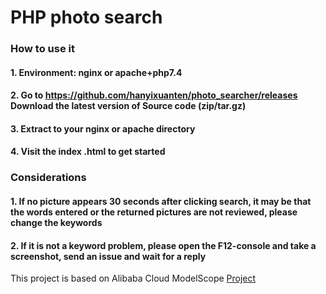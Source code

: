 # PHP photo search
### How to use it
#### 1. Environment: nginx or apache+php7.4
#### 2. Go to https://github.com/hanyixuanten/photo_searcher/releases Download the latest version of Source code (zip/tar.gz)
#### 3. Extract to your nginx or apache directory
#### 4. Visit the index .html to get started
### Considerations
#### 1. If no picture appears 30 seconds after clicking search, it may be that the words entered or the returned pictures are not reviewed, please change the keywords
#### 2. If it is not a keyword problem, please open the F12-console and take a screenshot, send an issue and wait for a reply
This project is based on Alibaba Cloud ModelScope [Project](https://modelscope.cn/studios/damo/chinese_clip_applications/summary)
